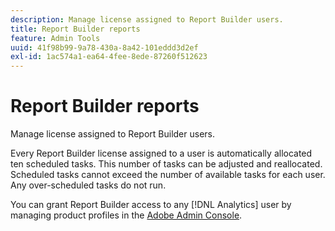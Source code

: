 ```yaml
---
description: Manage license assigned to Report Builder users.
title: Report Builder reports
feature: Admin Tools
uuid: 41f98b99-9a78-430a-8a42-101eddd3d2ef
exl-id: 1ac574a1-ea64-4fee-8ede-87260f512623
---
```

# Report Builder reports

Manage license assigned to Report Builder users.

Every Report Builder license assigned to a user is automatically allocated ten scheduled tasks. This number of tasks can be adjusted and reallocated. Scheduled tasks cannot exceed the number of available tasks for each user. Any over-scheduled tasks do not run.

You can grant Report Builder access to any [!DNL Analytics] user by managing product profiles in the [Adobe Admin Console](/help/admin/admin-console/home.md).
